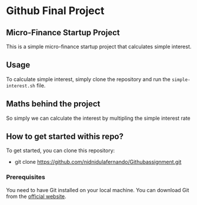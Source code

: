 # Github Final Project

## Micro-Finance Startup Project

This is a simple micro-finance startup project that calculates simple interest. 

## Usage

To calculate simple interest, simply clone the repository and run the `simple-interest.sh` file.

## Maths behind the project

So simply we can calculate the interest by multipling the simple interest rate

## How to get started withis repo?

To get started, you can clone this repository:
- git clone https://github.com/nidnidulafernando/Githubassignment.git

### Prerequisites

You need to have Git installed on your local machine. You can download Git from the [official website](https://git-scm.com/downloads).


